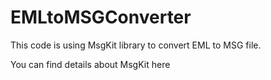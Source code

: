 # EMLtoMSGConverter

This code is using MsgKit library to convert EML to MSG file.

You can find details about MsgKit here 
